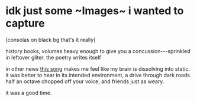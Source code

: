 # idk just some ~Images~ i wanted to capture
[consolas on black bg that's it really]

history books, volumes heavy enough to give you a concussion---sprinkled in leftover gliter. the poetry writes itself

in other news [this song](https://piped.yt/watch?v=feLsyQ_homk) makes me feel like my brain is dissolving into static. it was better to hear in its intended environment, a drive through dark roads. half an octave chopped off your voice, and friends just as weary.

it was a good time.